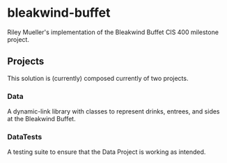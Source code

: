 # bleakwind-buffet
Riley Mueller's implementation of the Bleakwind Buffet CIS 400 milestone project.

## Projects
This solution is (currently) composed currently of two projects.
### Data
A dynamic-link library with classes to represent drinks, entrees, and sides at the Bleakwind Buffet.
### DataTests
A testing suite to ensure that the Data Project is working as intended.
